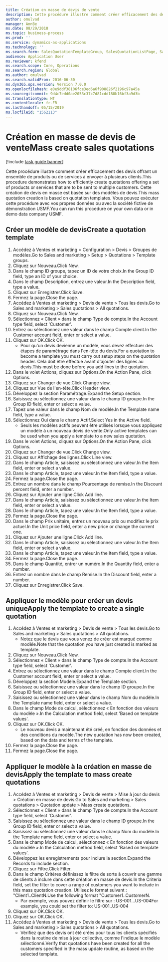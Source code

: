```yaml
---
title: Création en masse de devis de vente
description: Cette procédure illustre comment créer efficacement des devis offrant un ensemble de produits ou de services à envoyer à plusieurs clients.
author: omulvad
manager: AnnBe
ms.date: 08/29/2018
ms.topic: business-process
ms.prod: ''
ms.service: dynamics-ax-applications
ms.technology: ''
ms.search.form: SalesQuotationTemplateGroup, SalesQuotationListPage, SalesCreateQuotation, SalesQuotationTable, SysQueryForm
audience: Application User
ms.reviewer: kfend
ms.search.scope: Core, Operations
ms.search.region: Global
ms.author: omulvad
ms.search.validFrom: 2016-06-30
ms.dyn365.ops.version: Version 7.0.0
ms.openlocfilehash: e0e9ddf38106fce3ed6a6f908826f2196c97a45a
ms.sourcegitcommit: 9d4c7edd0ae2053c37c7d81cdd180b16bf3a9d3b
ms.translationtype: HT
ms.contentlocale: fr-FR
ms.lasthandoff: 05/15/2019
ms.locfileid: "1562113"
---
```

# <a name="mass-create-sales-quotations"></a><span data-ttu-id="b512e-103">Création en masse de devis de vente</span><span class="sxs-lookup"><span data-stu-id="b512e-103">Mass create sales quotations</span></span>

[!include [task guide banner](../../includes/task-guide-banner.md)]

<span data-ttu-id="b512e-104">Cette procédure illustre comment créer efficacement des devis offrant un ensemble de produits ou de services à envoyer à plusieurs clients.</span><span class="sxs-lookup"><span data-stu-id="b512e-104">This procedure demonstrates how to efficiently create quotations offering a set of products or services that are to be sent to multiple customers.</span></span> <span data-ttu-id="b512e-105">Cette création de devis en masse est basée sur des modèles de devis.</span><span class="sxs-lookup"><span data-stu-id="b512e-105">This mass quotation creation is based on quotation templates.</span></span> <span data-ttu-id="b512e-106">Vous pouvez exécuter cette procédure avec vos propres données ou avec la société fictive de démonstration USMF.</span><span class="sxs-lookup"><span data-stu-id="b512e-106">You can run this procedure on your own data or in demo data company USMF.</span></span>


## <a name="create-a-quotation-template"></a><span data-ttu-id="b512e-107">Créer un modèle de devis</span><span class="sxs-lookup"><span data-stu-id="b512e-107">Create a quotation template</span></span>
1. <span data-ttu-id="b512e-108">Accédez à Ventes et marketing > Configuration > Devis > Groupes de modèles.</span><span class="sxs-lookup"><span data-stu-id="b512e-108">Go to Sales and marketing > Setup > Quotations > Template groups.</span></span>
2. <span data-ttu-id="b512e-109">Cliquez sur Nouveau.</span><span class="sxs-lookup"><span data-stu-id="b512e-109">Click New.</span></span>
3. <span data-ttu-id="b512e-110">Dans le champ ID groupe, tapez un ID de votre choix.</span><span class="sxs-lookup"><span data-stu-id="b512e-110">In the Group ID field, type an ID of your choice.</span></span>
4. <span data-ttu-id="b512e-111">Dans le champ Description, entrez une valeur.</span><span class="sxs-lookup"><span data-stu-id="b512e-111">In the Description field, type a value.</span></span>
5. <span data-ttu-id="b512e-112">Cliquez sur Enregistrer.</span><span class="sxs-lookup"><span data-stu-id="b512e-112">Click Save.</span></span>
6. <span data-ttu-id="b512e-113">Fermez la page.</span><span class="sxs-lookup"><span data-stu-id="b512e-113">Close the page.</span></span>
7. <span data-ttu-id="b512e-114">Accédez à Ventes et marketing > Devis de vente > Tous les devis.</span><span class="sxs-lookup"><span data-stu-id="b512e-114">Go to Sales and marketing > Sales quotations > All quotations.</span></span>
8. <span data-ttu-id="b512e-115">Cliquez sur Nouveau.</span><span class="sxs-lookup"><span data-stu-id="b512e-115">Click New.</span></span>
9. <span data-ttu-id="b512e-116">Sélectionnez « Client » dans le champ Type de compte.</span><span class="sxs-lookup"><span data-stu-id="b512e-116">In the Account type field, select 'Customer'.</span></span>
10. <span data-ttu-id="b512e-117">Entrez ou sélectionnez une valeur dans le champ Compte client.</span><span class="sxs-lookup"><span data-stu-id="b512e-117">In the Customer account field, enter or select a value.</span></span>
11. <span data-ttu-id="b512e-118">Cliquez sur OK.</span><span class="sxs-lookup"><span data-stu-id="b512e-118">Click OK.</span></span>
    * <span data-ttu-id="b512e-119">Pour qu'un devis devienne un modèle, vous devez effectuer des étapes de paramétrage dans l'en-tête du devis.</span><span class="sxs-lookup"><span data-stu-id="b512e-119">For a quotation to become a template you must carry out  setup steps on the quotation header.</span></span> <span data-ttu-id="b512e-120">Cela doit être effectué avant d'ajouter des lignes au devis.</span><span class="sxs-lookup"><span data-stu-id="b512e-120">This must be done before you add lines to the quotation.</span></span>   
12. <span data-ttu-id="b512e-121">Dans le volet Actions, cliquez sur Options.</span><span class="sxs-lookup"><span data-stu-id="b512e-121">On the Action Pane, click Options.</span></span>
13. <span data-ttu-id="b512e-122">Cliquez sur Changer de vue.</span><span class="sxs-lookup"><span data-stu-id="b512e-122">Click Change view.</span></span>
14. <span data-ttu-id="b512e-123">Cliquez sur Vue de l'en-tête.</span><span class="sxs-lookup"><span data-stu-id="b512e-123">Click Header view.</span></span>
15. <span data-ttu-id="b512e-124">Développez la section Paramétrage.</span><span class="sxs-lookup"><span data-stu-id="b512e-124">Expand the Setup section.</span></span>
16. <span data-ttu-id="b512e-125">Saisissez ou sélectionnez une valeur dans le champ ID groupe.</span><span class="sxs-lookup"><span data-stu-id="b512e-125">In the Group ID field, enter or select a value.</span></span>
17. <span data-ttu-id="b512e-126">Tapez une valeur dans le champ Nom de modèle.</span><span class="sxs-lookup"><span data-stu-id="b512e-126">In the Template name field, type a value.</span></span>
18. <span data-ttu-id="b512e-127">Sélectionnez Oui dans le champ Actif.</span><span class="sxs-lookup"><span data-stu-id="b512e-127">Select Yes in the Active field.</span></span>
    * <span data-ttu-id="b512e-128">Seuls les modèles actifs peuvent être utilisés lorsque vous appliquez un modèle à un nouveau devis de vente.</span><span class="sxs-lookup"><span data-stu-id="b512e-128">Only active templates can be used when you apply a template to a new sales quotation.</span></span>  
19. <span data-ttu-id="b512e-129">Dans le volet Actions, cliquez sur Options.</span><span class="sxs-lookup"><span data-stu-id="b512e-129">On the Action Pane, click Options.</span></span>
20. <span data-ttu-id="b512e-130">Cliquez sur Changer de vue.</span><span class="sxs-lookup"><span data-stu-id="b512e-130">Click Change view.</span></span>
21. <span data-ttu-id="b512e-131">Cliquez sur Affichage des lignes.</span><span class="sxs-lookup"><span data-stu-id="b512e-131">Click Line view.</span></span>
22. <span data-ttu-id="b512e-132">Dans le champ Article, saisissez ou sélectionnez une valeur.</span><span class="sxs-lookup"><span data-stu-id="b512e-132">In the Item field, enter or select a value.</span></span>
23. <span data-ttu-id="b512e-133">Dans le champ Article, tapez une valeur.</span><span class="sxs-lookup"><span data-stu-id="b512e-133">In the Item field, type a value.</span></span>
24. <span data-ttu-id="b512e-134">Fermez la page.</span><span class="sxs-lookup"><span data-stu-id="b512e-134">Close the page.</span></span>
25. <span data-ttu-id="b512e-135">Entrez un nombre dans le champ Pourcentage de remise.</span><span class="sxs-lookup"><span data-stu-id="b512e-135">In the Discount percent field, enter a number.</span></span>
26. <span data-ttu-id="b512e-136">Cliquez sur Ajouter une ligne.</span><span class="sxs-lookup"><span data-stu-id="b512e-136">Click Add line.</span></span>
27. <span data-ttu-id="b512e-137">Dans le champ Article, saisissez ou sélectionnez une valeur.</span><span class="sxs-lookup"><span data-stu-id="b512e-137">In the Item field, enter or select a value.</span></span>
28. <span data-ttu-id="b512e-138">Dans le champ Article, tapez une valeur.</span><span class="sxs-lookup"><span data-stu-id="b512e-138">In the Item field, type a value.</span></span>
29. <span data-ttu-id="b512e-139">Fermez la page.</span><span class="sxs-lookup"><span data-stu-id="b512e-139">Close the page.</span></span>
30. <span data-ttu-id="b512e-140">Dans le champ Prix unitaire, entrez un nouveau prix ou modifiez le prix actuel.</span><span class="sxs-lookup"><span data-stu-id="b512e-140">In the Unit price field, enter a new price or change the current one.</span></span>
31. <span data-ttu-id="b512e-141">Cliquez sur Ajouter une ligne.</span><span class="sxs-lookup"><span data-stu-id="b512e-141">Click Add line.</span></span>
32. <span data-ttu-id="b512e-142">Dans le champ Article, saisissez ou sélectionnez une valeur.</span><span class="sxs-lookup"><span data-stu-id="b512e-142">In the Item field, enter or select a value.</span></span>
33. <span data-ttu-id="b512e-143">Dans le champ Article, tapez une valeur.</span><span class="sxs-lookup"><span data-stu-id="b512e-143">In the Item field, type a value.</span></span>
34. <span data-ttu-id="b512e-144">Fermez la page.</span><span class="sxs-lookup"><span data-stu-id="b512e-144">Close the page.</span></span>
35. <span data-ttu-id="b512e-145">Dans le champ Quantité, entrer un numéro.</span><span class="sxs-lookup"><span data-stu-id="b512e-145">In the Quantity field, enter a number.</span></span>
36. <span data-ttu-id="b512e-146">Entrez un nombre dans le champ Remise.</span><span class="sxs-lookup"><span data-stu-id="b512e-146">In the Discount field, enter a number.</span></span>
37. <span data-ttu-id="b512e-147">Cliquez sur Enregistrer.</span><span class="sxs-lookup"><span data-stu-id="b512e-147">Click Save.</span></span>

## <a name="apply-the-template-to-create-a-single-quotation"></a><span data-ttu-id="b512e-148">Appliquer le modèle pour créer un devis unique</span><span class="sxs-lookup"><span data-stu-id="b512e-148">Apply the template to create a single quotation</span></span>
1. <span data-ttu-id="b512e-149">Accédez à Ventes et marketing > Devis de vente > Tous les devis.</span><span class="sxs-lookup"><span data-stu-id="b512e-149">Go to Sales and marketing > Sales quotations > All quotations.</span></span>
    * <span data-ttu-id="b512e-150">Notez que le devis que vous venez de créer est marqué comme modèle.</span><span class="sxs-lookup"><span data-stu-id="b512e-150">Note that the quotation you have just created is marked as template.</span></span>  
2. <span data-ttu-id="b512e-151">Cliquez sur Nouveau.</span><span class="sxs-lookup"><span data-stu-id="b512e-151">Click New.</span></span>
3. <span data-ttu-id="b512e-152">Sélectionnez « Client » dans le champ Type de compte.</span><span class="sxs-lookup"><span data-stu-id="b512e-152">In the Account type field, select 'Customer'.</span></span>
4. <span data-ttu-id="b512e-153">Entrez ou sélectionnez une valeur dans le champ Compte client.</span><span class="sxs-lookup"><span data-stu-id="b512e-153">In the Customer account field, enter or select a value.</span></span>
5. <span data-ttu-id="b512e-154">Développez la section Modèle.</span><span class="sxs-lookup"><span data-stu-id="b512e-154">Expand the Template section.</span></span>
6. <span data-ttu-id="b512e-155">Saisissez ou sélectionnez une valeur dans le champ ID groupe.</span><span class="sxs-lookup"><span data-stu-id="b512e-155">In the Group ID field, enter or select a value.</span></span>
7. <span data-ttu-id="b512e-156">Saisissez ou sélectionnez une valeur dans le champ Nom du modèle.</span><span class="sxs-lookup"><span data-stu-id="b512e-156">In the Template name field, enter or select a value.</span></span>
8. <span data-ttu-id="b512e-157">Dans le champ Mode de calcul, sélectionnez « En fonction des valeurs du modèle ».</span><span class="sxs-lookup"><span data-stu-id="b512e-157">In the Calculation method field, select 'Based on template values'.</span></span>
9. <span data-ttu-id="b512e-158">Cliquez sur OK.</span><span class="sxs-lookup"><span data-stu-id="b512e-158">Click OK.</span></span>
    * <span data-ttu-id="b512e-159">Le nouveau devis a maintenant été créé, en fonction des données et des conditions du modèle.</span><span class="sxs-lookup"><span data-stu-id="b512e-159">The new quotation has now been created, based on the data and terms of the template.</span></span>  
10. <span data-ttu-id="b512e-160">Fermez la page.</span><span class="sxs-lookup"><span data-stu-id="b512e-160">Close the page.</span></span>
11. <span data-ttu-id="b512e-161">Fermez la page.</span><span class="sxs-lookup"><span data-stu-id="b512e-161">Close the page.</span></span>

## <a name="apply-the-template-to-mass-create-quotations"></a><span data-ttu-id="b512e-162">Appliquer le modèle à la création en masse de devis</span><span class="sxs-lookup"><span data-stu-id="b512e-162">Apply the template to mass create quotations</span></span>
1. <span data-ttu-id="b512e-163">Accédez à Ventes et marketing > Devis de vente > Mise à jour du devis > Création en masse de devis.</span><span class="sxs-lookup"><span data-stu-id="b512e-163">Go to Sales and marketing > Sales quotations > Quotation update > Mass create quotations.</span></span>
2. <span data-ttu-id="b512e-164">Sélectionnez « Client » dans le champ Type de compte.</span><span class="sxs-lookup"><span data-stu-id="b512e-164">In the Account type field, select 'Customer'.</span></span>
3. <span data-ttu-id="b512e-165">Saisissez ou sélectionnez une valeur dans le champ ID groupe.</span><span class="sxs-lookup"><span data-stu-id="b512e-165">In the Group ID field, enter or select a value.</span></span>
4. <span data-ttu-id="b512e-166">Saisissez ou sélectionnez une valeur dans le champ Nom du modèle.</span><span class="sxs-lookup"><span data-stu-id="b512e-166">In the Template name field, enter or select a value.</span></span>
5. <span data-ttu-id="b512e-167">Dans le champ Mode de calcul, sélectionnez « En fonction des valeurs du modèle ».</span><span class="sxs-lookup"><span data-stu-id="b512e-167">In the Calculation method field, select 'Based on template values'.</span></span>
6. <span data-ttu-id="b512e-168">Développez les enregistrements pour inclure la section.</span><span class="sxs-lookup"><span data-stu-id="b512e-168">Expand the Records to include section.</span></span>
7. <span data-ttu-id="b512e-169">Cliquez sur Filtre.</span><span class="sxs-lookup"><span data-stu-id="b512e-169">Click Filter.</span></span>
8. <span data-ttu-id="b512e-170">Dans le champ Critères définissez le filtre de sorte à couvrir une gamme de clients à inclure dans cette création en masse de devis.</span><span class="sxs-lookup"><span data-stu-id="b512e-170">In the Criteria field, set the filter to cover a range of customers you want to include in this mass quotation creation.</span></span> <span data-ttu-id="b512e-171">Utilisez le format suivant : "Client1..ClientN.</span><span class="sxs-lookup"><span data-stu-id="b512e-171">Use the following format "Customer1..CustomerN.</span></span>
    * <span data-ttu-id="b512e-172">Par exemple, vous pouvez définir le filtre sur : US-001...US-004</span><span class="sxs-lookup"><span data-stu-id="b512e-172">For example, you could set the filter to: US-001..US-004</span></span>  
9. <span data-ttu-id="b512e-173">Cliquez sur OK.</span><span class="sxs-lookup"><span data-stu-id="b512e-173">Click OK.</span></span>
10. <span data-ttu-id="b512e-174">Cliquez sur OK.</span><span class="sxs-lookup"><span data-stu-id="b512e-174">Click OK.</span></span>
11. <span data-ttu-id="b512e-175">Accédez à Ventes et marketing > Devis de vente > Tous les devis.</span><span class="sxs-lookup"><span data-stu-id="b512e-175">Go to Sales and marketing > Sales quotations > All quotations.</span></span>
    * <span data-ttu-id="b512e-176">Vérifiez que des devis ont été créés pour tous les clients spécifiés dans la routine de mise à jour collective, comme l'indique le modèle sélectionné.</span><span class="sxs-lookup"><span data-stu-id="b512e-176">Verify that quotations have been created for all the customers specified in the mass update routine, as based on the selected template.</span></span>  

